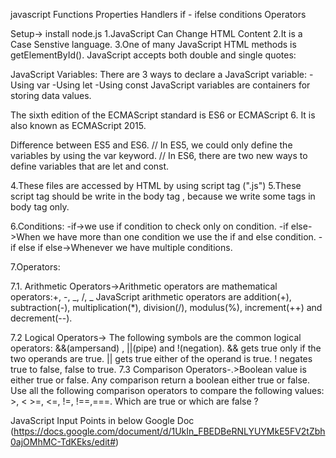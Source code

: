 javascript
Functions
Properties
Handlers
if - ifelse conditions
Operators


Setup-> install node.js
1.JavaScript Can Change HTML Content
2.It is a Case Senstive language.
3.One of many JavaScript HTML methods is getElementById(). JavaScript accepts both double and single quotes:

JavaScript Variables:
There are 3 ways to declare a JavaScript variable:
 -Using var
 -Using let
 -Using const
 JavaScript variables are containers for storing data values.


The sixth edition of the ECMAScript standard is ES6 or ECMAScript 6. It is also known as ECMAScript 2015.

Difference between ES5 and ES6.
	// In ES5, we could only define the variables by using the var keyword.	
    // In ES6, there are two new ways to define variables that are let and const.

4.These files are accessed by HTML by using script tag (".js")
5.These script tag should be write in the body tag , because we write some tags in body tag only.

6.Conditions:
-if->we use if condition to check only on condition.
-if else->When we have more than one condition we use the if and else condition.
-if else if else->Whenever we have multiple conditions.

7.Operators:

7.1. Arithmetic Operators->Arithmetic operators are mathematical operators:+, -, _, /, _
JavaScript arithmetic operators are addition(+), subtraction(-), multiplication(*), division(/), modulus(%), increment(++) and decrement(--).

7.2 Logical Operators-> The following symbols are the common logical operators: &&(ampersand) , ||(pipe) and !(negation). && gets true only if the two operands are true. || gets true either of the operand is true. ! negates true to false, false to true.
7.3 Comparison Operators-.>Boolean value is either true or false. Any comparison return a boolean either true or false. Use all the following comparison operators to compare the following values: >, < >=, <=, !=, !==,===. Which are true or which are false ?


JavaScript Input Points in below Google Doc
(https://docs.google.com/document/d/1UkIn_FBEDBeRNLYUYMkE5FV2tZbh0ajOMhMC-TdKEks/edit#)